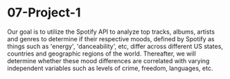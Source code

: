 # 07-Project-1

Our goal is to utilize the Spotify API to analyze top tracks, albums, artists and genres to determine if their respective moods, defined by Spotify as things such as 'energy', 'danceability', etc, differ across different US states, countries and geographic regions of the world.  Thereafter, we will determine whether these mood differences are correlated with varying independent variables such as levels of crime, freedom, languages, etc.
